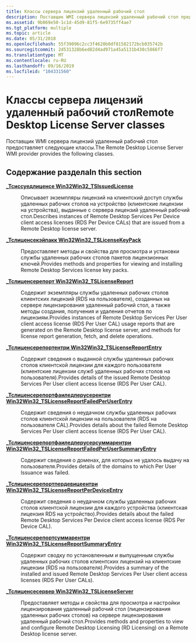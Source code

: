 ```yaml
---
title: Классы сервера лицензий удаленный рабочий стол
description: Поставщик WMI сервера лицензий удаленный рабочий стол предоставляет следующие классы.
ms.assetid: 9b069e50-1c1d-45d9-81f5-6e9735ff4ae7
ms.tgt_platform: multiple
ms.topic: article
ms.date: 05/31/2018
ms.openlocfilehash: 55f39096c2cc3f4620b0df81582172bcb035742b
ms.sourcegitcommit: 2d531328b6ed82d4ad971a45a5131b430c5866f7
ms.translationtype: MT
ms.contentlocale: ru-RU
ms.lasthandoff: 09/16/2019
ms.locfileid: "104331560"
---
```

# <a name="remote-desktop-license-server-classes"></a><span data-ttu-id="3d756-103">Классы сервера лицензий удаленный рабочий стол</span><span class="sxs-lookup"><span data-stu-id="3d756-103">Remote Desktop License Server classes</span></span>

<span data-ttu-id="3d756-104">Поставщик WMI сервера лицензий удаленный рабочий стол предоставляет следующие классы.</span><span class="sxs-lookup"><span data-stu-id="3d756-104">The Remote Desktop License Server WMI provider provides the following classes.</span></span>

## <a name="in-this-section"></a><span data-ttu-id="3d756-105">Содержание раздела</span><span class="sxs-lookup"><span data-stu-id="3d756-105">In this section</span></span>

<dl> <dt>

[<span data-ttu-id="3d756-106">**\_Тсиссуедлиценсе Win32**</span><span class="sxs-lookup"><span data-stu-id="3d756-106">**Win32\_TSIssuedLicense**</span></span>](win32-tsissuedlicense.md)
</dt> <dd>

<span data-ttu-id="3d756-107">Описывает экземпляры лицензий на клиентский доступ службы удаленных рабочих столов на устройство (клиентские лицензии на устройства), выданные с сервера лицензий удаленный рабочий стол.</span><span class="sxs-lookup"><span data-stu-id="3d756-107">Describes instances of Remote Desktop Services Per Device client access licenses (RDS Per Device CALs) that are issued from a Remote Desktop license server.</span></span>

</dd> <dt>

[<span data-ttu-id="3d756-108">**\_Тслиценсекэйпакк Win32**</span><span class="sxs-lookup"><span data-stu-id="3d756-108">**Win32\_TSLicenseKeyPack**</span></span>](win32-tslicensekeypack.md)
</dt> <dd>

<span data-ttu-id="3d756-109">Предоставляет методы и свойства для просмотра и установки службы удаленных рабочих столов пакетов лицензионных ключей.</span><span class="sxs-lookup"><span data-stu-id="3d756-109">Provides methods and properties for viewing and installing Remote Desktop Services license key packs.</span></span>

</dd> <dt>

[<span data-ttu-id="3d756-110">**\_Тслиценсерепорт Win32**</span><span class="sxs-lookup"><span data-stu-id="3d756-110">**Win32\_TSLicenseReport**</span></span>](win32-tslicensereport.md)
</dt> <dd>

<span data-ttu-id="3d756-111">Содержит экземпляры службы удаленных рабочих столов клиентских лицензий (RDS на пользователя), созданных на сервере лицензирования удаленный рабочий стол, а также методы создания, получения и удаления отчетов по лицензиям.</span><span class="sxs-lookup"><span data-stu-id="3d756-111">Provides instances of Remote Desktop Services Per User client access license (RDS Per User CAL) usage reports that are generated on the Remote Desktop license server, and methods for license report generation, fetch, and delete operations.</span></span>

</dd> <dt>

[<span data-ttu-id="3d756-112">**\_Тслиценсерепортентри Win32**</span><span class="sxs-lookup"><span data-stu-id="3d756-112">**Win32\_TSLicenseReportEntry**</span></span>](win32-tslicensereportentry.md)
</dt> <dd>

<span data-ttu-id="3d756-113">Содержит сведения о выданной службы удаленных рабочих столов клиентской лицензии для каждого пользователя (клиентские лицензии служб удаленных рабочих столов на пользователя).</span><span class="sxs-lookup"><span data-stu-id="3d756-113">Provides details of the issued Remote Desktop Services Per User client access license (RDS Per User CAL).</span></span>

</dd> <dt>

[<span data-ttu-id="3d756-114">**\_Тслиценсерепортфаиледперусерентри Win32**</span><span class="sxs-lookup"><span data-stu-id="3d756-114">**Win32\_TSLicenseReportFailedPerUserEntry**</span></span>](win32-tslicensereportfailedperuserentry.md)
</dt> <dd>

<span data-ttu-id="3d756-115">Содержит сведения о неудачном службы удаленных рабочих столов клиентской лицензии на пользователя (RDS на пользователя CAL).</span><span class="sxs-lookup"><span data-stu-id="3d756-115">Provides details about the failed Remote Desktop Services Per User client access license (RDS Per User CAL).</span></span>

</dd> <dt>

[<span data-ttu-id="3d756-116">**\_Тслиценсерепортфаиледперусерсуммарентри Win32**</span><span class="sxs-lookup"><span data-stu-id="3d756-116">**Win32\_TSLicenseReportFailedPerUserSummaryEntry**</span></span>](win32-tslicensereportfailedperusersummaryentry.md)
</dt> <dd>

<span data-ttu-id="3d756-117">Содержит сведения о доменах, для которых не удалось выдачу на пользователя.</span><span class="sxs-lookup"><span data-stu-id="3d756-117">Provides details of the domains to which Per User Issuance was failed.</span></span>

</dd> <dt>

[<span data-ttu-id="3d756-118">**\_Тслиценсерепортпердевицеентри Win32**</span><span class="sxs-lookup"><span data-stu-id="3d756-118">**Win32\_TSLicenseReportPerDeviceEntry**</span></span>](win32-tslicensereportperdeviceentry.md)
</dt> <dd>

<span data-ttu-id="3d756-119">Содержит сведения о неудачном службы удаленных рабочих столов клиентской лицензии для каждого устройства (клиентская лицензия RDS на устройство).</span><span class="sxs-lookup"><span data-stu-id="3d756-119">Provides details about the failed Remote Desktop Services Per Device client access license (RDS Per Device CAL).</span></span>

</dd> <dt>

[<span data-ttu-id="3d756-120">**\_Тслиценсерепортсуммарентри Win32**</span><span class="sxs-lookup"><span data-stu-id="3d756-120">**Win32\_TSLicenseReportSummaryEntry**</span></span>](win32-tslicensereportsummaryentry.md)
</dt> <dd>

<span data-ttu-id="3d756-121">Содержит сводку по установленным и выпущенным службы удаленных рабочих столов клиентских лицензий на клиентские лицензии (RDS на пользователя).</span><span class="sxs-lookup"><span data-stu-id="3d756-121">Provides a summary of the installed and issued Remote Desktop Services Per User client access licenses (RDS Per User CALs).</span></span>

</dd> <dt>

[<span data-ttu-id="3d756-122">**\_Тслиценсесервер Win32**</span><span class="sxs-lookup"><span data-stu-id="3d756-122">**Win32\_TSLicenseServer**</span></span>](win32-tslicenseserver.md)
</dt> <dd>

<span data-ttu-id="3d756-123">Предоставляет методы и свойства для просмотра и настройки лицензирования удаленный рабочий стол (лицензирования удаленных рабочих столов) на сервере лицензирования удаленный рабочий стол.</span><span class="sxs-lookup"><span data-stu-id="3d756-123">Provides methods and properties to view and configure Remote Desktop Licensing (RD Licensing) on a Remote Desktop license server.</span></span>

</dd> </dl>

 

 




